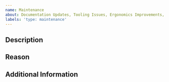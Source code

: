```yaml
---
name: Maintenance
about: Documentation Updates, Tooling Issues, Ergonomics Improvements, Showcase, Feedback, Out of Date Dependencies etc.
labels: 'type: maintenance'
---
```


## Description

<!-- This type of request is for things that aren't likely to break builds, but should be improved. Examples include documentation updates, dependency updates, or code simplification.  -->

## Reason

<!-- Why should this change be made? -->

## Additional Information

<!-- Any extra info you want to add can go here. -->
